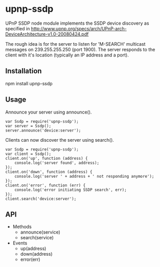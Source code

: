 upnp-ssdp
=========

UPnP SSDP node module implements the SSDP device discovery as specified in
http://www.upnp.org/specs/arch/UPnP-arch-DeviceArchitecture-v1.0-20080424.pdf

The rough idea is for the server to listen for 'M-SEARCH' multicast messages on
239.255.255.250 (port 1900). The server responds to the client with it's location
(typically an IP address and a port).

Installation
------------
npm install upnp-ssdp

Usage
-----
Announce your server using announce().

```
var Ssdp = require('upnp-ssdp');
var server = Ssdp();
server.announce('device:server');
```

Clients can now discover the server using search().

````
var Ssdp = require('upnp-ssdp');
var client = Ssdp();
client.on('up', function (address) {
    console.log('server found', address);
});
client.on('down', function (address) {
    console.log('server ' + address + ' not responding anymore');
});
client.on('error', function (err) {
    console.log('error initiating SSDP search', err);
});
client.search('device:server');
````

API
---
* Methods
  * announce(service)
  * search(service)
* Events
  * up(address)
  * down(address)
  * error(err)
